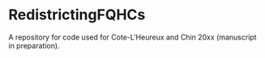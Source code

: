 # RedistrictingFQHCs
A repository for code used for Cote-L'Heureux and Chin 20xx (manuscript in preparation).
